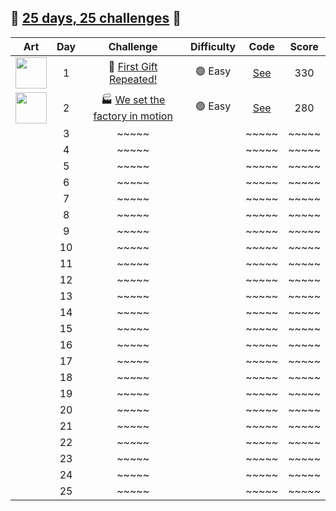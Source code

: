 ## 🎄 [25 days, 25 challenges](https://adventjs.dev/es) 🎄

|                                               Art                                                | Day |                                  Challenge                                   | Difficulty |                  Code                  | Score |
| :----------------------------------------------------------------------------------------------: | :-: | :--------------------------------------------------------------------------: | :--------: | :------------------------------------: | :---: |
| <img src="https://adventjs.dev/challenges-2023/1.png" width="50" style="object-fit: contain;" /> |  1  |     🎁 [First Gift Repeated!](https://adventjs.dev/es/challenges/2023/1)     |  🟢 Easy   | [See](challenges/challenge1/README.md) |  330  |
| <img src="https://adventjs.dev/challenges-2023/2.png" width="50" style="object-fit: contain;" /> |  2  | 🏭 [We set the factory in motion](https://adventjs.dev/es/challenges/2023/2) |  🟢 Easy   | [See](challenges/challenge2/README.md) |  280  |
|                                                                                                  |  3  |                                    ~~~~~                                     |            |                 ~~~~~                  | ~~~~~ |
|                                                                                                  |  4  |                                    ~~~~~                                     |            |                 ~~~~~                  | ~~~~~ |
|                                                                                                  |  5  |                                    ~~~~~                                     |            |                 ~~~~~                  | ~~~~~ |
|                                                                                                  |  6  |                                    ~~~~~                                     |            |                 ~~~~~                  | ~~~~~ |
|                                                                                                  |  7  |                                    ~~~~~                                     |            |                 ~~~~~                  | ~~~~~ |
|                                                                                                  |  8  |                                    ~~~~~                                     |            |                 ~~~~~                  | ~~~~~ |
|                                                                                                  |  9  |                                    ~~~~~                                     |            |                 ~~~~~                  | ~~~~~ |
|                                                                                                  | 10  |                                    ~~~~~                                     |            |                 ~~~~~                  | ~~~~~ |
|                                                                                                  | 11  |                                    ~~~~~                                     |            |                 ~~~~~                  | ~~~~~ |
|                                                                                                  | 12  |                                    ~~~~~                                     |            |                 ~~~~~                  | ~~~~~ |
|                                                                                                  | 13  |                                    ~~~~~                                     |            |                 ~~~~~                  | ~~~~~ |
|                                                                                                  | 14  |                                    ~~~~~                                     |            |                 ~~~~~                  | ~~~~~ |
|                                                                                                  | 15  |                                    ~~~~~                                     |            |                 ~~~~~                  | ~~~~~ |
|                                                                                                  | 16  |                                    ~~~~~                                     |            |                 ~~~~~                  | ~~~~~ |
|                                                                                                  | 17  |                                    ~~~~~                                     |            |                 ~~~~~                  | ~~~~~ |
|                                                                                                  | 18  |                                    ~~~~~                                     |            |                 ~~~~~                  | ~~~~~ |
|                                                                                                  | 19  |                                    ~~~~~                                     |            |                 ~~~~~                  | ~~~~~ |
|                                                                                                  | 20  |                                    ~~~~~                                     |            |                 ~~~~~                  | ~~~~~ |
|                                                                                                  | 21  |                                    ~~~~~                                     |            |                 ~~~~~                  | ~~~~~ |
|                                                                                                  | 22  |                                    ~~~~~                                     |            |                 ~~~~~                  | ~~~~~ |
|                                                                                                  | 23  |                                    ~~~~~                                     |            |                 ~~~~~                  | ~~~~~ |
|                                                                                                  | 24  |                                    ~~~~~                                     |            |                 ~~~~~                  | ~~~~~ |
|                                                                                                  | 25  |                                    ~~~~~                                     |            |                 ~~~~~                  | ~~~~~ |
